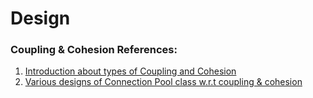 # Design
### Coupling & Cohesion References:
1. [Introduction about types of Coupling and Cohesion](https://www.geeksforgeeks.org/software-engineering-coupling-and-cohesion/)
2. [Various designs of Connection Pool class w.r.t coupling & cohesion](https://stackoverflow.com/a/34634568)   